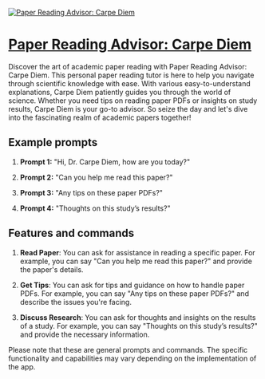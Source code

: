 [![Paper Reading Advisor: Carpe Diem](https://files.oaiusercontent.com/file-aYu15SNasmjEblebPmafqgIb?se=2123-10-16T10%3A58%3A28Z&sp=r&sv=2021-08-06&sr=b&rscc=max-age%3D31536000%2C%20immutable&rscd=attachment%3B%20filename%3Dlyson-prof.jpeg&sig=rn2b8%2BOsqRrrDo7KAl%2BlJapsn9Rlm52lA5KSuELzwdw%3D)](https://chat.openai.com/g/g-zut9cfvbZ-paper-reading-advisor-carpe-diem)

# [Paper Reading Advisor: Carpe Diem](https://chat.openai.com/g/g-zut9cfvbZ-paper-reading-advisor-carpe-diem)

Discover the art of academic paper reading with Paper Reading Advisor: Carpe Diem. This personal paper reading tutor is here to help you navigate through scientific knowledge with ease. With various easy-to-understand explanations, Carpe Diem patiently guides you through the world of science. Whether you need tips on reading paper PDFs or insights on study results, Carpe Diem is your go-to advisor. So seize the day and let's dive into the fascinating realm of academic papers together!

## Example prompts

1. **Prompt 1:** "Hi, Dr. Carpe Diem, how are you today?"

2. **Prompt 2:** "Can you help me read this paper?"

3. **Prompt 3:** "Any tips on these paper PDFs?"

4. **Prompt 4:** "Thoughts on this study’s results?"

## Features and commands

1. **Read Paper**: You can ask for assistance in reading a specific paper. For example, you can say "Can you help me read this paper?" and provide the paper's details.

2. **Get Tips**: You can ask for tips and guidance on how to handle paper PDFs. For example, you can say "Any tips on these paper PDFs?" and describe the issues you're facing.

3. **Discuss Research**: You can ask for thoughts and insights on the results of a study. For example, you can say "Thoughts on this study’s results?" and provide the necessary information.

Please note that these are general prompts and commands. The specific functionality and capabilities may vary depending on the implementation of the app.